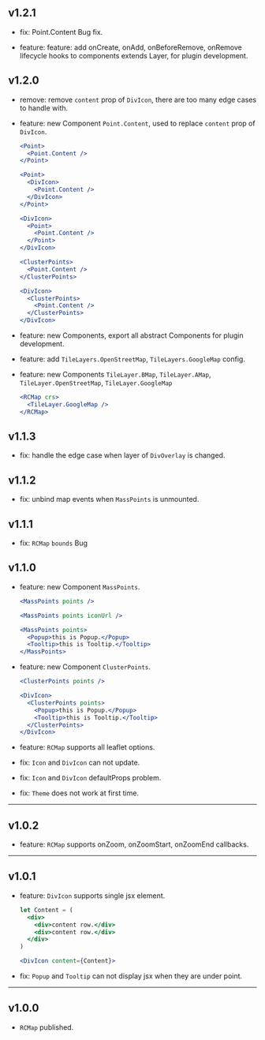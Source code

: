 ## v1.2.1

- fix: Point.Content Bug fix.

- feature: feature: add onCreate, onAdd, onBeforeRemove, onRemove lifecycle hooks to components extends Layer, for plugin development.

## v1.2.0

- remove: remove `content` prop of `DivIcon`, there are too many edge cases to handle with.

- feature: new Component `Point.Content`, used to replace `content` prop of `DivIcon`.

  ```jsx
  <Point>
    <Point.Content />
  </Point>

  <Point>
    <DivIcon>
      <Point.Content />
    </DivIcon>
  </Point>

  <DivIcon>
    <Point>
      <Point.Content />
    </Point>
  </DivIcon>

  <ClusterPoints>
    <Point.Content />
  </ClusterPoints>

  <DivIcon>
    <ClusterPoints>
      <Point.Content />
    </ClusterPoints>
  </DivIcon>
  ```

- feature: new Components, export all abstract Components for plugin development.

- feature: add `TileLayers.OpenStreetMap`, `TileLayers.GoogleMap` config.

- feature: new Components `TileLayer.BMap`, `TileLayer.AMap`, `TileLayer.OpenStreetMap`, `TileLayer.GoogleMap`

  ```jsx
  <RCMap crs>
    <TileLayer.GoogleMap />
  </RCMap>
  ```

## v1.1.3

- fix: handle the edge case when layer of `DivOverlay` is changed.

## v1.1.2

- fix: unbind map events when `MassPoints` is unmounted.

## v1.1.1

- fix: `RCMap` `bounds` Bug

## v1.1.0

- feature: new Component `MassPoints`.

  ```jsx
  <MassPoints points />

  <MassPoints points iconUrl />

  <MassPoints points>
    <Popup>this is Popup.</Popup>
    <Tooltip>this is Tooltip.</Tooltip>
  </MassPoints>
  ```

- feature: new Component `ClusterPoints`.

  ```jsx
  <ClusterPoints points />

  <DivIcon>
    <ClusterPoints points>
      <Popup>this is Popup.</Popup>
      <Tooltip>this is Tooltip.</Tooltip>
    </ClusterPoints>
  </DivIcon>
  ```

- feature: `RCMap` supports all leaflet options.

- fix: `Icon` and `DivIcon` can not update.

- fix: `Icon` and `DivIcon` defaultProps problem.

- fix: `Theme` does not work at first time.

---

## v1.0.2

- feature: `RCMap` supports onZoom, onZoomStart, onZoomEnd callbacks.

---

## v1.0.1

- feature: `DivIcon` supports single jsx element.

  ```jsx
  let Content = (
    <div>
      <div>content row.</div>
      <div>content row.</div>
    </div>
  )

  <DivIcon content={Content}>
  ```

- fix: `Popup` and `Tooltip` can not display jsx when they are under point.

---

## v1.0.0

- `RCMap` published.
